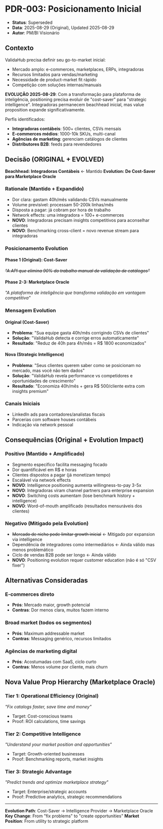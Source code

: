 # PDR-003: Posicionamento Inicial

- **Status**: Superseded
- **Data**: 2025-08-29 (Original), Updated 2025-08-29
- **Autor**: PM/BI Visionário

## Contexto

ValidaHub precisa definir seu go-to-market inicial:
- Mercado amplo: e-commerces, marketplaces, ERPs, integradoras
- Recursos limitados para vendas/marketing
- Necessidade de product-market fit rápido
- Competição com soluções internas/manuais

**EVOLUÇÃO 2025-08-29**: Com a transformação para plataforma de inteligência, positioning precisa evoluir de "cost-saver" para "strategic intelligence". Integradoras permanecem beachhead inicial, mas value proposition expande significativamente.

Perfis identificados:
- **Integradoras contábeis**: 500+ clientes, CSVs mensais
- **E-commerces médios**: 1000-10k SKUs, multi-canal
- **Agências de marketing**: gerenciam catálogos de clientes
- **Distributores B2B**: feeds para revendedores

## Decisão (ORIGINAL + EVOLVED)

**Beachhead: Integradoras Contábeis** ← Mantido
**Evolution: De Cost-Saver para Marketplace Oracle**

### Rationale (Mantido + Expandido)
- Dor clara: gastam 40h/mês validando CSVs manualmente
- Volume previsível: processam 50-200k linhas/mês  
- Disposta a pagar: já cobram por hora de trabalho
- Network effects: uma integradora = 100+ e-commerces
- **NOVO**: Integradoras precisam insights competitivos para aconselhar clientes
- **NOVO**: Benchmarking cross-client = novo revenue stream para integradoras

### Posicionamento Evolution

#### Phase 1 (Original): Cost-Saver
*~~"A API que elimina 90% do trabalho manual de validação de catálogos"~~*

#### Phase 2-3: Marketplace Oracle  
*"A plataforma de inteligência que transforma validação em vantagem competitiva"*

### Mensagem Evolution

#### Original (Cost-Saver)
- **Problema**: "Sua equipe gasta 40h/mês corrigindo CSVs de clientes"
- **Solução**: "ValidaHub detecta e corrige erros automaticamente"  
- **Resultado**: "Reduz de 40h para 4h/mês = R$ 1800 economizados"

#### Nova (Strategic Intelligence)
- **Problema**: "Seus clientes querem saber como se posicionam no mercado, mas você não tem dados"
- **Solução**: "ValidaHub revela performance vs competidores e oportunidades de crescimento"
- **Resultado**: "Economiza 40h/mês + gera R$ 500/cliente extra com insights premium"

### Canais Iniciais
- LinkedIn ads para contadores/analistas fiscais
- Parcerias com software houses contábeis
- Indicação via network pessoal

## Consequências (Original + Evolution Impact)

### Positivo (Mantido + Amplificado)
- Segmento específico facilita messaging focado
- Dor quantificável em R$ e horas  
- Clientes dispostos a pagar (já monetizam tempo)
- Escalável via network effects
- **NOVO**: Intelligence positioning aumenta willingness-to-pay 3-5x
- **NOVO**: Integradoras viram channel partners para enterprise expansion
- **NOVO**: Switching costs aumentam (lose benchmark history + intelligence)
- **NOVO**: Word-of-mouth amplificado (resultados mensuráveis dos clientes)

### Negativo (Mitigado pela Evolution)
- ~~Mercado de nicho pode limitar growth inicial~~ ← Mitigado por expansion via intelligence
- Dependência de integradores como intermediários ← Ainda válido mas menos problemático
- Ciclo de vendas B2B pode ser longo ← Ainda válido
- **NOVO**: Positioning evolution requer customer education (não é só "CSV fixer")

## Alternativas Consideradas

### E-commerces direto
- **Prós**: Mercado maior, growth potencial
- **Contras**: Dor menos clara, muitos fazem interno

### Broad market (todos os segmentos)
- **Prós**: Maximum addressable market
- **Contras**: Messaging genérico, recursos limitados

### Agências de marketing digital
- **Prós**: Acostumadas com SaaS, ciclo curto
- **Contras**: Menos volume por cliente, mais churn

## Nova Value Prop Hierarchy (Marketplace Oracle)

### Tier 1: Operational Efficiency (Original)
*"Fix catalogs faster, save time and money"*
- Target: Cost-conscious teams
- Proof: ROI calculations, time savings

### Tier 2: Competitive Intelligence  
*"Understand your market position and opportunities"*
- Target: Growth-oriented businesses
- Proof: Benchmarking reports, market insights

### Tier 3: Strategic Advantage
*"Predict trends and optimize marketplace strategy"*  
- Target: Enterprise/strategic accounts
- Proof: Predictive analytics, strategic recommendations

---

**Evolution Path**: Cost-Saver → Intelligence Provider → Marketplace Oracle
**Key Change**: From "fix problems" to "create opportunities"
**Market Position**: From utility to strategic platform